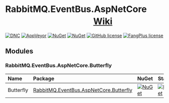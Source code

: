 # RabbitMQ.EventBus.AspNetCore 　　　　　　　　　　[Wiki](https://github.com/ojdev/RabbitMQ.EventBus.AspNetCore/wiki)
[![DNC](https://img.shields.io/badge/.netcore-%3E%3D2.1-green.svg)](#)
[![AppVeyor](https://img.shields.io/appveyor/ci/ojdev/rabbitmq-eventbus-aspnetcore.svg?style=popout)](https://ci.appveyor.com/project/ojdev/rabbitmq-eventbus-aspnetcore)
[![NuGet](https://img.shields.io/nuget/v/RabbitMQ.EventBus.AspNetCore.svg?style=popout)](https://www.nuget.org/packages/RabbitMQ.EventBus.AspNetCore)
[![NuGet](https://img.shields.io/nuget/dt/RabbitMQ.EventBus.AspNetCore.svg?style=popout)](https://www.nuget.org/packages/RabbitMQ.EventBus.AspNetCore)
[![GitHub license](https://img.shields.io/github/license/ojdev/RabbitMQ.EventBus.AspNetCore.svg)](https://github.com/ojdev/RabbitMQ.EventBus.AspNetCore/blob/master/LICENSE)
[![FangPlus license](https://img.shields.io/badge/FangPlus-2.0-green.svg)](https://ch.hrb.housecool.com)


## Modules
### RabbitMQ.EventBus.AspNetCore.Butterfly

|Name|Package|NuGet|Status|Document|
|:------|:------|:-----|:-----|:-----|
|Butterfly|[RabbitMQ.EventBus.AspNetCore.Butterfly](https://github.com/ojdev/RabbitMQ.EventBus.AspNetCore.Butterfly)|[![NuGet](https://img.shields.io/nuget/v/RabbitMQ.EventBus.AspNetCore.Butterfly.svg?style=popout)](https://www.nuget.org/packages/RabbitMQ.EventBus.AspNetCore.Butterfly)|[![NuGet](https://img.shields.io/nuget/dt/RabbitMQ.EventBus.AspNetCore.Butterfly.svg?style=popout)](https://www.nuget.org/packages/RabbitMQ.EventBus.AspNetCore.Butterfly)|[使用说明](https://github.com/ojdev/RabbitMQ.EventBus.AspNetCore/wiki/RabbitMQ.EventBus.AspNetCore.Butterfly)|
